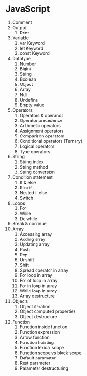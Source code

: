 # JavaScript

1. Comment
2. Output
   1. Print
3. Variable
   1. var Keyword
   2. let Keyword
   3. const Keyword
4. Datatype
   1. Number
   2. BigInt
   3. String
   4. Boolean
   5. Object
   6. Array
   7. Null
   8. Undefine
   9. Empty value
5. Operators
   1. Operators & operands
   2. Operator precedence
   3. Arithmetic operators
   4. Assignment operators
   5. Comparison operators
   6. Conditional operators (Ternary)
   7. Logical operators
   8. Type operators
6. String
   1. String index
   2. String method
   3. String conversion
7. Condition statement
   1. If & else
   2. Else if
   3. Nested if else
   4. Switch
8. Loops
   1. For
   2. While
   3. Do while
9. Break & continue
10. Array
    1. Accessing array
    2. Adding array
    3. Updating array
    4. Push
    5. Pop
    6. Unshift
    7. Shift
    8. Spread operator in array
    9. For loop in array
    10. For of loop in array
    11. For in loop in array
    12. While loop in array
    13. Array destructure
11. Objects
    1. Object iteration
    2. Object computed properties
    3. Object destructure
12. Function
    1. Function inside function
    2. Function expression
    3. Arrow function
    4. Function hoisting
    5. Function lexical scope
    6. Function scope vs block scope
    7. Default parameter
    8. Rest parameter
    9. Parameter destructuring 
